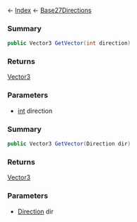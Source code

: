 ← [Index](Api-Index) ← [Base27Directions](VRageMath.Base27Directions)

### Summary

```csharp
public Vector3 GetVector(int direction)
```

### Returns

[Vector3](VRageMath.Vector3)

### Parameters

* [int](System.Int32) direction
### Summary

```csharp
public Vector3 GetVector(Direction dir)
```

### Returns

[Vector3](VRageMath.Vector3)

### Parameters

* [Direction](VRageMath.Base27Directions+Direction) dir
